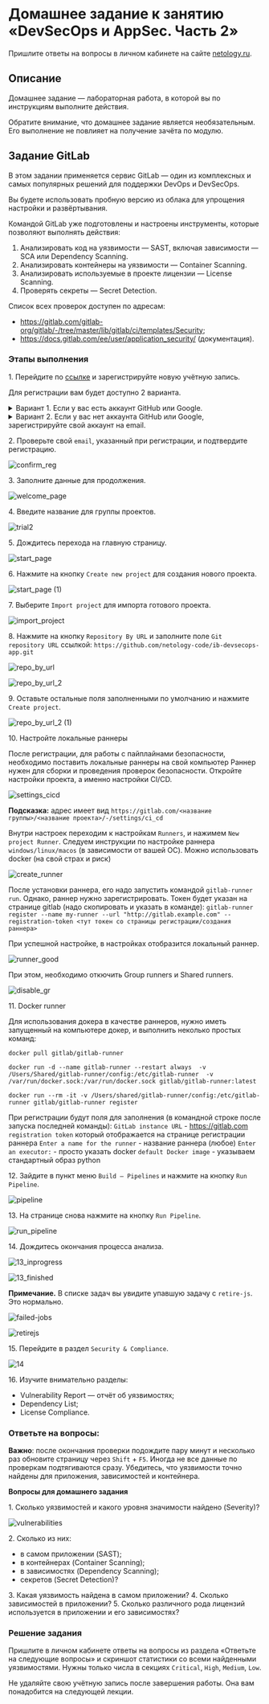 # Домашнее задание к занятию «DevSecOps и AppSec. Часть 2»

Пришлите ответы на вопросы в личном кабинете на сайте [netology.ru](https://netology.ru).

## Описание

Домашнее задание — лабораторная работа, в которой вы по инструкциям выполните действия.

Обратите внимание, что домашнее задание является необязательным. Его выполнение не повлияет на получение зачёта по модулю.

## Задание GitLab

В этом задании применяется сервис GitLab — один из комплексных и самых популярных решений для поддержки DevOps и DevSecOps.

Вы будете использовать пробную версию из облака для упрощения настройки и развёртывания.

Командой GitLab уже подготовлены и настроены инструменты, которые позволяют выполнять действия:
1. Анализировать код на уязвимости — SAST, включая зависимости — SCA или Dependency Scanning.
2. Анализировать контейнеры на уязвимости — Container Scanning.
3. Анализировать используемые в проекте лицензии — License Scanning.
4. Проверять секреты — Secret Detection.

Список всех проверок доступен по адресам:
* https://gitlab.com/gitlab-org/gitlab/-/tree/master/lib/gitlab/ci/templates/Security;
* https://docs.gitlab.com/ee/user/application_security/ (документация).

### Этапы выполнения

1\. Перейдите по [ссылке](https://gitlab.com/-/trial_registrations/new) и зарегистрируйте новую учётную запись. 

Для регистрации вам будет доступно 2 варианта.

<details>
  <summary> Вариант 1. Если у вас есть аккаунт GitHub или Google.</summary>

Выберите один из вариантов: GitHub или Google.

![01](https://github.com/netology-code/ibweb-homeworks/blob/IBWEB-23/03_devsecops/2.1.png)

Если вы выбрали GitHub, подтвердите свой выбор и нажмите кнопку `Authorize gitlabhq`:

<img src="https://github.com/netology-code/ibweb-homeworks/blob/IBWEB-23/03_devsecops/2.2.png" width="70%">

Если вы выбрали Google, в окне кликните на свой аккаунт для подтверждения:

<img src="https://github.com/netology-code/ibweb-homeworks/blob/IBWEB-23/03_devsecops/3_1.png" width="70%">

-----
  
</details>

<details>
  <summary> Вариант 2. Если у вас нет аккаунта GitHub или Google, зарегистрируйте свой аккаунт на email.</summary>

В окне укажите действующую почту:

![register01](https://github.com/netology-code/ibweb-homeworks/assets/138114803/dd68e3cb-223c-47c8-9b54-453213c4fcca)

Установите значения, как на скриншоте, и нажмите кнопку `Continue` (в полях укажите любую страну и любой номер телефона):

![trial1](https://github.com/netology-code/ibweb-homeworks/assets/138114803/22b4ef91-564e-409b-a750-e8d024b191c9)

-----
  
</details>

2\. Проверьте свой `email`, указанный при регистрации, и подтвердите регистрацию.

![confirm_reg](https://github.com/netology-code/ibweb-homeworks/assets/138114803/c0442513-1ba1-44c7-8efc-1457f81e68bf)

3\. Заполните данные для продолжения.

![welcome_page](https://github.com/netology-code/ibweb-homeworks/assets/138114803/1526e91e-ec88-41d9-96aa-72dc303e1484)

4\. Введите название для группы проектов.

![trial2](https://github.com/netology-code/ibweb-homeworks/assets/138114803/29c4b937-6fa9-45c1-bbca-ac09d5874e09)

5\. Дождитесь перехода на главную страницу.

![start_page](https://github.com/netology-code/ibweb-homeworks/assets/138114803/20c2e05f-321f-4a26-9d95-cf8883477ee4)

6\. Нажмите на кнопку `Create new project` для создания нового проекта.

![start_page (1)](https://github.com/netology-code/ibweb-homeworks/assets/138114803/f99cc6c8-c6d8-4657-9191-51b46f5b3d1d)

7\. Выберите `Import project` для импорта готового проекта.

![import_project](https://github.com/netology-code/ibweb-homeworks/assets/138114803/2c06ee97-71c9-440d-8c1f-18afa27c18ff)

8\. Нажмите на кнопку `Repository By URL` и заполните поле `Git repository URL` ссылкой: `https://github.com/netology-code/ib-devsecops-app.git`

![repo_by_url](https://github.com/netology-code/ibweb-homeworks/assets/138114803/4856f162-dbcf-4237-9ca6-c3514803f1cb)

![repo_by_url_2](https://github.com/netology-code/ibweb-homeworks/assets/138114803/399acb42-657b-4b7a-8e2a-f4c9ba93c1bd)

9\. Оставьте остальные поля заполненными по умолчанию и нажмите `Create project`.

![repo_by_url_2 (1)](https://github.com/netology-code/ibweb-homeworks/assets/138114803/7efdefd7-f740-4c38-9081-7368991cb4ff)

10\. Настройте локальные раннеры

После регистрации, для работы с пайплайнами безопасности, необходимо поставить локальные раннеры на свой компьютер Раннер нужен для сборки и проведения проверок безопасности. Откройте настройки проекта, а именно настройки CI/CD.

![settings_cicd](https://github.com/netology-code/ibweb-homeworks/assets/138114803/344952cd-9fa0-4701-a141-92377816ac58)

**Подсказка:** адрес имеет вид `https://gitlab.com/<название группы>/<название проекта>/-/settings/ci_cd`

Внутри настроек переходим к настройкам `Runners`, и нажимем `New project Runner`. Следуем инструкции по настройке раннера `windows/linux/macos` (в зависимости от вашей ОС). Можно использовать docker (на свой страх и риск)

![create_runner](https://github.com/netology-code/ibweb-homeworks/assets/138114803/35531061-3068-44db-bd25-85e8ccf63025)

После установки раннера, его надо запустить командой `gitlab-runner run`. Однако, раннер нужно зарегистрировать. Токен будет указан на странице gitlab (надо скопировать и указать в команде): `gitlab-runner register --name my-runner --url "http://gitlab.example.com" --registration-token <тут токен со страницы регистрации/создания раннера>`

При успешной настройке, в настройках отобразится локальный раннер.

![runner_good](https://github.com/netology-code/ibweb-homeworks/assets/138114803/17803329-37a2-4a8e-8b60-a1aa4f1737c3)

При этом, необходимо откючить Group runners и Shared runners.

![disable_gr](https://github.com/netology-code/ibweb-homeworks/assets/138114803/ae24be11-53a4-46ed-b93d-9c133ac5fac4)

11\. Docker runner

Для использования докера в качестве раннеров, нужно иметь запущенный на компьютере докер, и выполнить неколько простых команд:

`docker pull gitlab/gitlab-runner`

`docker run -d --name gitlab-runner --restart always  -v /Users/Shared/gitlab-runner/config:/etc/gitlab-runner  -v /var/run/docker.sock:/var/run/docker.sock gitlab/gitlab-runner:latest`

`docker run --rm -it -v /Users/shared/gitlab-runner/config:/etc/gitlab-runner gitlab/gitlab-runner register`

При регистрации будут поля для заполнения (в командной строке после запуска последней команды): `GitLab instance URL` - https://gitlab.com `registration token` который отображается на странице регистрации раннера
`Enter a name for the runner` - название раннера (любое) `Enter an executor:` - просто указать docker `default Docker image` - указываем стандартный образ python


12\. Зайдите в пункт меню `Build — Pipelines` и нажмите на кнопку `Run Pipeline`.

![pipeline](https://github.com/netology-code/ibweb-homeworks/assets/138114803/584d0fbe-3da9-4273-b1b4-839ed33ccf76)

13\. На странице снова нажмите на кнопку `Run Pipeline`.

![run_pipeline](https://github.com/netology-code/ibweb-homeworks/assets/138114803/4ce286bc-d467-484f-9fd1-90da17829656)

14\. Дождитесь окончания процесса анализа.

![13_inprogress](https://github.com/netology-code/ibweb-homeworks/assets/138114803/133df17c-a780-431c-98ba-e2e110c0ab0f)

![13_finished](https://github.com/netology-code/ibweb-homeworks/assets/138114803/f83d002d-b6ad-497d-80b5-7e422f9f28b4)

**Примечание.** В списке задач вы увидите упавшую задачу с `retire-js`. Это нормально.

![failed-jobs](https://github.com/netology-code/ibweb-homeworks/assets/138114803/c06b87ae-6938-4b5f-85c1-0e3576b210c0)

![retirejs](https://github.com/netology-code/ibweb-homeworks/assets/138114803/8962d9e9-3379-4678-be4a-57f4a271d3fd)

15\. Перейдите в раздел `Security & Compliance`.

![14](https://github.com/netology-code/ibweb-homeworks/assets/138114803/db101ba4-3f57-4915-83a8-11bdad619f5a)

16\. Изучите внимательно разделы:

- Vulnerability Report — отчёт об уязвимостях;
- Dependency List;
- License Compliance.

### Ответьте на вопросы:

**Важно**: после окончания проверки подождите пару минут и несколько раз обновите страницу через `Shift` + `F5`. Иногда не все данные по проверкам подтягиваются сразу. Убедитесь, что уязвимости точно найдены для приложения, зависимостей и контейнера.

**Вопросы для домашнего задания** 

1\. Сколько уязвимостей и какого уровня значимости найдено (Severity)?

![vulnerabilities](https://github.com/netology-code/ibweb-homeworks/assets/138114803/260031a1-4260-4f56-b743-0ffc5f4cb89e)

2\. Сколько из них:
- в самом приложении (SAST);
- в контейнерах (Container Scanning);
- в зависимостях (Dependency Scanning);
- секретов (Secret Detection)?

3\. Какая уязвимость найдена в самом приложении?
4\. Сколько зависимостей в приложении?
5\. Сколько различного рода лицензий используется в приложении и его зависимостях?

### Решение задания

Пришлите в личном кабинете ответы на вопросы из раздела «Ответьте на следующие вопросы» и скриншот статистики со всеми найденными уязвимостями. Нужны только числа в секциях `Critical`, `High`, `Medium`, `Low`.

Не удаляйте свою учётную запись после завершения работы. Она вам понадобится на следующей лекции.



